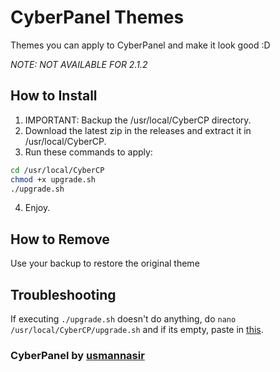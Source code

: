# CyberPanel Themes

Themes you can apply to CyberPanel and make it look good :D

*NOTE: NOT AVAILABLE FOR 2.1.2*

## How to Install

1. IMPORTANT: Backup the /usr/local/CyberCP directory.
2. Download the latest zip in the releases and extract it in /usr/local/CyberCP.
3. Run these commands to apply:
```bash
cd /usr/local/CyberCP
chmod +x upgrade.sh
./upgrade.sh
```
4. Enjoy.

## How to Remove

Use your backup to restore the original theme

## Troubleshooting

If executing `./upgrade.sh` doesn't do anything, do `nano /usr/local/CyberCP/upgrade.sh` and if its empty, paste in [this](https://raw.githubusercontent.com/usmannasir/cyberpanel/stable/upgrade.sh).

### CyberPanel by [usmannasir](https://github.com/usmannasir)
